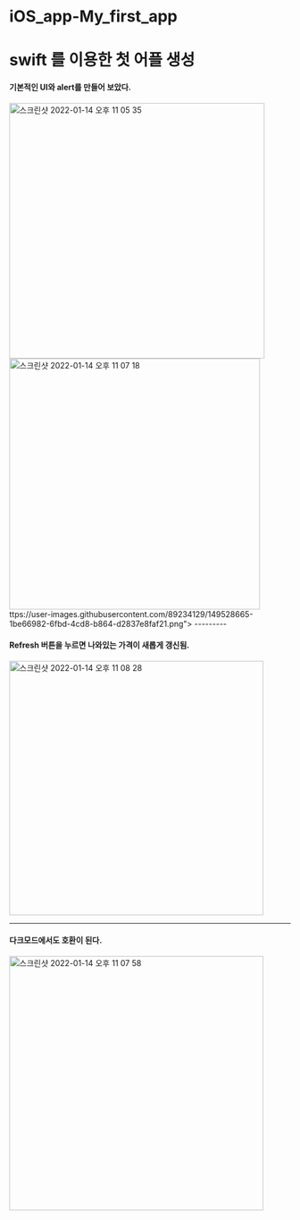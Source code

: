 # iOS_app-My_first_app

# swift 를 이용한 첫 어플 생성

#### 기본적인 UI와 alert를 만들어 보았다.

<img width="457" alt="스크린샷 2022-01-14 오후 11 05 35" src="https://user-images.githubusercontent.com/89234129/149528149-b978b0a0-db30-4783-8584-35f8514bf6d7.png">
<img width="449" alt="스크린샷 2022-01-14 오후 11 07 18" src="https://user-images.githubusercontent.com/89234129/149528675-cfdd6926-d07c-48bb-abb5-e6d9bd00ce2f.png">
ttps://user-images.githubusercontent.com/89234129/149528665-1be66982-6fbd-4cd8-b864-d2837e8faf21.png">
---------

#### Refresh 버튼을 누르면 나와있는 가격이 새롭게 갱신됨.
<img width="455" alt="스크린샷 2022-01-14 오후 11 08 28" src="https://user-images.githubusercontent.com/89234129/149528643-044527bf-215c-4032-a805-1f84484e37ad.png">


--------

#### 다크모드에서도 호환이 된다.
<img width="455" alt="스크린샷 2022-01-14 오후 11 07 58" src="https://user-images.githubusercontent.com/89234129/149528671-f502ea48-3d2d-4841-990f-d3aeb3591627.png">
